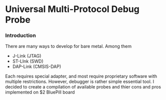 # Universal Multi-Protocol Debug Probe

### Introduction
There are many ways to develop for bare metal.
Among them
- J-Link (JTAG)
- ST-LInk (SWD)
- DAP-Link (CMSIS-DAP)

Each requires special adapter, and most require proprietary software with multiple restrictions.
However, debugger is rather simple essential tool. 
I decided to create a compilation of available probes and thier cons and pros implemented on $2 BluePill board
